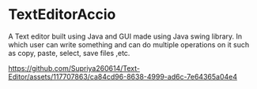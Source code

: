 # TextEditorAccio
A Text editor built using Java and GUI made using Java swing library. In which user can write something and can do multiple operations on it such as copy, paste, select, save files ,etc.
 

https://github.com/Supriya260614/Text-Editor/assets/117707863/ca84cd96-8638-4999-ad6c-7e64365a04e4

